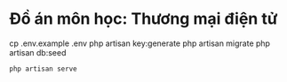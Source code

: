 # Đồ án môn học: Thương mại điện tử
cp .env.example .env
php artisan key:generate
php artisan migrate
php artisan db:seed
```
php artisan serve